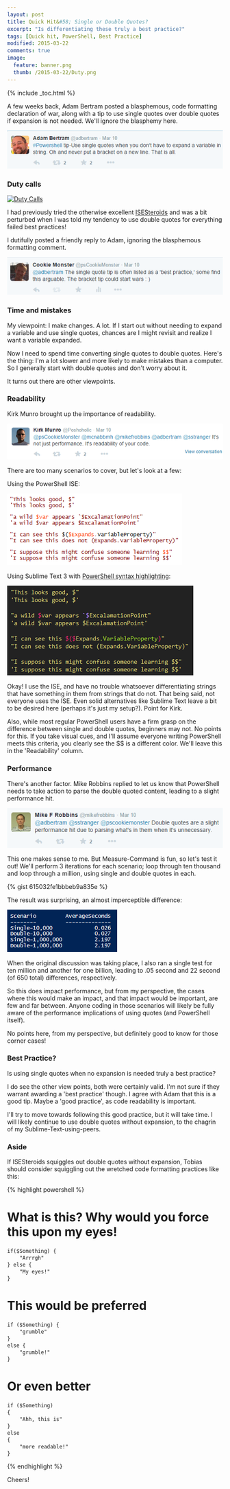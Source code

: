 ```yaml
---
layout: post
title: Quick Hit&#58; Single or Double Quotes?
excerpt: "Is differentiating these truly a best practice?"
tags: [Quick hit, PowerShell, Best Practice]
modified: 2015-03-22
comments: true
image:
  feature: banner.png
  thumb: /2015-03-22/Duty.png
---
```

{% include _toc.html %}


A few weeks back, Adam Bertram posted a blasphemous, code formatting declaration of war, along with a tip to use single quotes over double quotes if expansion is not needed.  We'll ignore the blasphemy here.

![Blasphemy!](/images/2015-03-22/InciteorInsight.png)

### Duty calls

[![Duty Calls](http://imgs.xkcd.com/comics/duty_calls.png)](http://xkcd.com/386/)

I had previously tried the otherwise excellent [ISESteroids](http://www.powertheshell.com/isesteroids/) and was a bit perturbed when I was told my tendency to use double quotes for everything failed best practices!

I dutifully posted a friendly reply to Adam, ignoring the blasphemous formatting comment.

![Duty](/images/2015-03-22/Duty.png)

### Time and mistakes

My viewpoint: I make changes. A lot. If I start out without needing to expand a variable and use single quotes, chances are I might revisit and realize I want a variable expanded.

Now I need to spend time converting single quotes to double quotes. Here's the thing: I'm a lot slower and more likely to make mistakes than a computer. So I generally start with double quotes and don't worry about it.

It turns out there are other viewpoints.

### Readability

Kirk Munro brought up the importance of readability.

![ReadReason](/images/2015-03-22/ReadReason.png)

There are too many scenarios to cover, but let's look at a few:

Using the PowerShell ISE:

![ISE Readability](/images/2015-03-22/ReadableTestISE.png)

Using Sublime Text 3 with [PowerShell syntax highlighting](https://github.com/SublimeText/PowerShell):

![ST3 Readability](/images/2015-03-22/ReadableTestST3.png)

Okay! I use the ISE, and have no trouble whatsoever differentiating strings that have something in them from strings that do not. That being said, not everyone uses the ISE. Even solid alternatives like Sublime Text leave a bit to be desired here (perhaps it's just my setup?). Point for Kirk.

Also, while most regular PowerShell users have a firm grasp on the difference between single and double quotes, beginners may not. No points for this. If you take visual cues, and I'll assume everyone writing PowerShell meets this criteria, you clearly see the $$ is a different color. We'll leave this in the 'Readability' column.

### Performance

There's another factor. Mike Robbins replied to let us know that PowerShell needs to take action to parse the double quoted content, leading to a slight performance hit.

![PerfReason](/images/2015-03-22/PerfReason.png)

This one makes sense to me. But Measure-Command is fun, so let's test it out! We'll perform 3 iterations for each scenario; loop through ten thousand and loop through a million, using single and double quotes in each.

{% gist 615032fe1bbbeb9a835e %}

The result was surprising, an almost imperceptible difference:

![PerformanceTest](/images/2015-03-22/PerformanceTest.png)

When the original discussion was taking place, I also ran a single test for ten million and another for one billion, leading to .05 second and 22 second (of 650 total) differences, respectively.

So this does impact performance, but from my perspective, the cases where this would make an impact, and that impact would be important, are few and far between.  Anyone coding in those scenarios will likely be fully aware of the performance implications of using quotes (and PowerShell itself).

No points here, from my perspective, but definitely good to know for those corner cases!

### Best Practice?

Is using single quotes when no expansion is needed truly a best practice?

I do see the other view points, both were certainly valid. I'm not sure if they warrant awarding a 'best practice' though. I agree with Adam that this is a good tip. Maybe a 'good practice', as code readability is important.

 I'll try to move towards following this good practice, but it will take time. I will likely continue to use double quotes without expansion, to the chagrin of my Sublime-Text-using-peers.

### Aside

If ISESteroids squiggles out double quotes without expansion, Tobias should consider squiggling out the wretched code formatting practices like this:

{% highlight powershell %}

# What is this?  Why would you force this upon my eyes!
    if($Something) {
        "Arrrgh"
    } else {
        "My eyes!"
    }

# This would be preferred
    if ($Something) {
        "grumble"
    }
    else {
        "grumble!"
    }

# Or even better
    if ($Something)
    {
        "Ahh, this is"
    }
    else
    {
        "more readable!"
    }

{% endhighlight %}

Cheers!